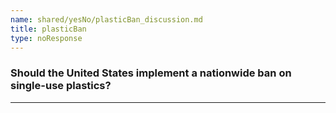 ```yaml
---
name: shared/yesNo/plasticBan_discussion.md
title: plasticBan
type: noResponse
---
```


### Should the United States implement a nationwide ban on single-use plastics?

---

